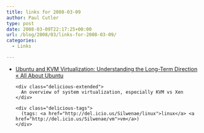 ```yaml
---
title: links for 2008-03-09
author: Paul Cutler
type: post
date: 2008-03-09T22:17:25+00:00
url: /blog/2008/03/links-for-2008-03-09/
categories:
  - Links

---
```

<ul class="delicious">
  <li>
    <div class="delicious-link">
      <a href="http://allaboutubuntu.wordpress.com/2008/02/27/ubuntu-and-kvm-virtualization-understanding-the-long-term-direction/">Ubuntu and KVM Virtualization: Understanding the Long-Term Direction « All About Ubuntu</a>
    </div>
    
    <div class="delicious-extended">
      An overview of system virtualization, especially KVM vs Xen
    </div>
    
    <div class="delicious-tags">
      (tags: <a href="http://del.icio.us/Silwenae/linux">linux</a> <a href="http://del.icio.us/Silwenae/vm">vm</a>)
    </div>
  </li>
</ul>